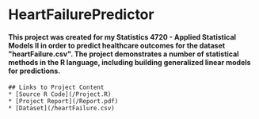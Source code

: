 # HeartFailurePredictor


#### This project was created for my Statistics 4720 - Applied Statistical Models II in order to predict healthcare outcomes for the dataset "heartFailure.csv". The project demonstrates a number of statistical methods in the R language, including building generalized linear models for predictions.
```
## Links to Project Content
* [Source R Code](/Project.R)
* [Project Report](/Report.pdf)
* [Dataset](/heartFailure.csv)



